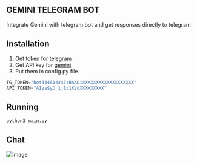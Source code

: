 ## GEMINI TELEGRAM BOT 
Integrate Gemini with telegram bot and get responses directly to telegram 

## Installation
1. Get token for [telegram](https://t.me/BotFather)
2. Get API key for [gemini](https://makersuite.google.com/app/apikey)
3. Put them in config.py file
```python
TG_TOKEN="bot334614443:BAADixXXXXXXXXXXXXXXXXXX"
API_TOKEN="AIzaSyD_1jEt1KVdXXXXXXXXX"
```
## Running
```bash
python3 main.py
```

## Chat
![image](https://github.com/programerr01/gemini-telegram-bot/assets/61112300/b6495107-a48f-4651-9d9a-e3b9f77f013e)

